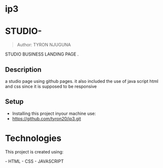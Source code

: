 # ip3
# STUDIO-
> Author: TYRON NJUGUNA

STUDIO BUSINESS LANDING PAGE .

## Description
a studio page using github pages. it also included the use of java script html and css since it is supposed to be responsive 

## Setup
- Installing this project inyour machine use:
- https://github.com/tyron20/ip3.git



# Technologies
<p>This project is created using: </p>
- HTML
- CSS
- JAVASCRIPT
